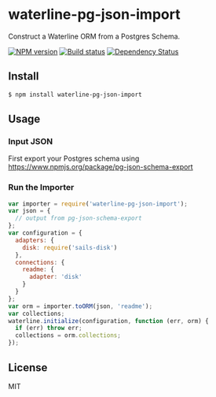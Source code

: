 waterline-pg-json-import
========================

Construct a Waterline ORM from a Postgres Schema.

[![NPM version][npm-image]][npm-url]
[![Build status][travis-image]][travis-url]
[![Dependency Status][daviddm-image]][daviddm-url]

## Install
```sh
$ npm install waterline-pg-json-import
```

## Usage

### Input JSON
First export your Postgres schema using https://www.npmjs.org/package/pg-json-schema-export

### Run the Importer
```js
var importer = require('waterline-pg-json-import');
var json = {
  // output from pg-json-schema-export
};
var configuration = {
  adapters: {
    disk: require('sails-disk')
  },
  connections: {
    readme: {
      adapter: 'disk'
    }
  }
};
var orm = importer.toORM(json, 'readme');
var collections;
waterline.initialize(configuration, function (err, orm) {
  if (err) throw err;
  collections = orm.collections;
});

```

## License
MIT

[npm-image]: https://img.shields.io/npm/v/waterline-pg-json-import.svg?style=flat
[npm-url]: https://npmjs.org/package/waterline-pg-json-import
[travis-image]: https://img.shields.io/travis/tjwebb/waterline-pg-json-import.svg?style=flat
[travis-url]: https://travis-ci.org/tjwebb/pg-json-schema-export
[daviddm-image]: http://img.shields.io/david/tjwebb/waterline-pg-json-import
[daviddm-url]: https://david-dm.org/tjwebb/waterline-pg-json-import
